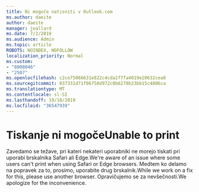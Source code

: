 ```yaml
---
title: Ni mogoče natisniti v Outlook.com
ms.author: daeite
author: daeite
manager: joallard
ms.date: 7/2/2019
ms.audience: Admin
ms.topic: article
ROBOTS: NOINDEX, NOFOLLOW
localization_priority: Normal
ms.custom:
- "8000046"
- "2507"
ms.openlocfilehash: c2ce75066631e822c4cda2f7fa4019e20632cea0
ms.sourcegitcommit: 037331d71f06750d972c0b6278b23bb15c4806ca
ms.translationtype: MT
ms.contentlocale: sl-SI
ms.lasthandoff: 10/18/2019
ms.locfileid: "36547939"
---
```

# <a name="unable-to-print"></a><span data-ttu-id="ae2b9-102">Tiskanje ni mogoče</span><span class="sxs-lookup"><span data-stu-id="ae2b9-102">Unable to print</span></span>

<span data-ttu-id="ae2b9-103">Zavedamo se težave, pri kateri nekateri uporabniki ne morejo tiskati pri uporabi brskalnika Safari ali Edge.</span><span class="sxs-lookup"><span data-stu-id="ae2b9-103">We're aware of an issue where some users can't print when using Safari or Edge browsers.</span></span> <span data-ttu-id="ae2b9-104">Medtem ko delamo na popravek za to, prosimo, uporabite drug brskalnik.</span><span class="sxs-lookup"><span data-stu-id="ae2b9-104">While we work on a fix for this, please use another browser.</span></span> <span data-ttu-id="ae2b9-105">Opravičujemo se za nevšečnosti.</span><span class="sxs-lookup"><span data-stu-id="ae2b9-105">We apologize for the inconvenience.</span></span>